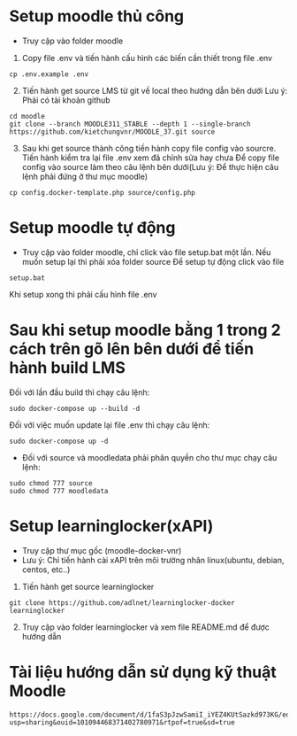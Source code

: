 # Setup moodle thủ công
* Truy cập vào folder moodle

1. Copy file .env và tiến hành cấu hình các biến cần thiết trong file .env
```
cp .env.example .env
```

2. Tiến hành get source LMS từ git về local theo hướng dẫn bên dưới
Lưu ý: Phải có tài khoản github
```
cd moodle
git clone --branch MOODLE311_STABLE --depth 1 --single-branch https://github.com/kietchungvnr/MOODLE_37.git source
```

3. Sau khi get source thành công tiến hành copy file config vào sourcre. Tiến hành kiểm tra lại file .env xem đã chỉnh sửa hay chưa
Để copy file config vào source làm theo câu lệnh bên dưới(Lưu ý: Để thực hiện câu lệnh phải đứng ở thư mục moodle)
```
cp config.docker-template.php source/config.php
```

# Setup moodle tự động
* Truy cập vào folder moodle, chỉ click vào file setup.bat một lần. Nếu muốn setup lại thì phải xóa folder source
Để setup tự động click vào file
```
setup.bat
```
Khi setup xong thì phải cấu hình file .env

# Sau khi setup moodle bằng 1 trong 2 cách trên gõ lên bên dưới để tiến hành build LMS
Đối với lần đầu build thì chạy câu lệnh:
```
sudo docker-compose up --build -d
```

Đối với việc muốn update lại file .env thì chạy câu lệnh:
```
sudo docker-compose up -d
```

* Đối với source và moodledata phải phân quyền cho thư mục chạy câu lệnh:
```
sudo chmod 777 source
sudo chmod 777 moodledata
```

# Setup learninglocker(xAPI)
* Truy cập thư mục gốc (moodle-docker-vnr)
* Lưu ý: Chỉ tiến hành cài xAPI trên môi trường nhân linux(ubuntu, debian, centos, etc..)

1. Tiến hành get source learninglocker
```
git clone https://github.com/adlnet/learninglocker-docker learninglocker
```
2. Truy cập vào folder learninglocker và xem file README.md để được hướng dẫn

# Tài liệu hướng dẫn sử dụng kỹ thuật Moodle
```
https://docs.google.com/document/d/1faS3pJzwSamiI_iYEZ4KUtSazkd973KG/edit?usp=sharing&ouid=101094468371402780971&rtpof=true&sd=true
```
